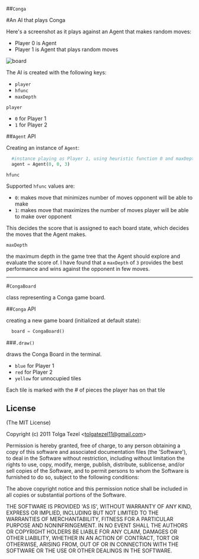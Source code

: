 ##`Conga`

#An AI that plays Conga

Here's a screenshot as it plays against an Agent that makes random moves:

* Player 0 is Agent
* Player 1 is Agent that plays random moves

![board](http://dl.dropbox.com/u/32773572/conga-bottom0.png)

The AI is created with the following keys:
  * `player`
  * `hfunc`
  * `maxDepth`

`player`

* `0` for Player 1
* `1` for Player 2

##`Agent` API

Creating an instance of `Agent`:

```python
  #instance playing as Player 1, using heuristic function 0 and maxDepth of 3
  agent = Agent(0, 0, 3)
```

`hfunc`

Supported `hfunc` values are:

* `0`: makes move that minimizes number of moves opponent will be able to make
* `1`: makes move that maximizes the number of moves player will be able to make over opponent

This decides the score that is assigned to each board state, which decides the moves that the Agent makes.

`maxDepth`

the maximum depth in the game tree that the Agent should explore and evaluate the score of.
I have found that a `maxDepth` of `3` provides the best performance and wins against the opponent in few moves.

-------

#`CongaBoard`

class representing a Conga game board.

##`Conga` API
  
  creating a new game board (initialized at default state):

  ```python
    board = CongaBoard()
  ```

###`.draw()`

draws the Conga Board in the terminal.

* `blue` for Player 1
* `red` for Player 2
* `yellow` for unnocupied tiles

Each tile is marked with the # of pieces the player has on that tile

## License 

(The MIT License)

Copyright (c) 2011 Tolga Tezel &lt;tolgatezel11@gmail.com&gt;

Permission is hereby granted, free of charge, to any person obtaining
a copy of this software and associated documentation files (the
'Software'), to deal in the Software without restriction, including
without limitation the rights to use, copy, modify, merge, publish,
distribute, sublicense, and/or sell copies of the Software, and to
permit persons to whom the Software is furnished to do so, subject to
the following conditions:

The above copyright notice and this permission notice shall be
included in all copies or substantial portions of the Software.

THE SOFTWARE IS PROVIDED 'AS IS', WITHOUT WARRANTY OF ANY KIND,
EXPRESS OR IMPLIED, INCLUDING BUT NOT LIMITED TO THE WARRANTIES OF
MERCHANTABILITY, FITNESS FOR A PARTICULAR PURPOSE AND NONINFRINGEMENT.
IN NO EVENT SHALL THE AUTHORS OR COPYRIGHT HOLDERS BE LIABLE FOR ANY
CLAIM, DAMAGES OR OTHER LIABILITY, WHETHER IN AN ACTION OF CONTRACT,
TORT OR OTHERWISE, ARISING FROM, OUT OF OR IN CONNECTION WITH THE
SOFTWARE OR THE USE OR OTHER DEALINGS IN THE SOFTWARE.